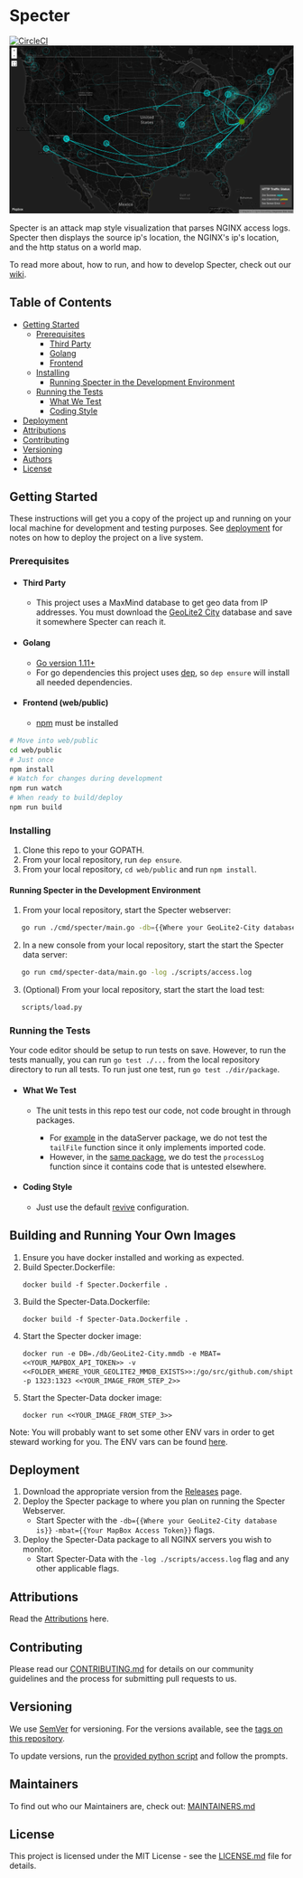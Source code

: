 # Specter 
[![CircleCI](https://circleci.com/gh/shipt/specter/tree/master.svg?style=svg&circle-token=00862a45c139d2a1a28c93ca104e38a7a6e3e83e)](https://circleci.com/gh/shipt/specter/tree/master)
![Specter Screenshot](/readmeFiles/SpecterScreenShot.gif)

Specter is an attack map style visualization that parses NGINX access logs. Specter then displays the source ip's location, the NGINX's ip's location, and the http status on a world map. 

To read more about, how to run, and how to develop Specter, check out our [wiki](https://github.com/shipt/specter/wiki).

## Table of Contents
  - [Getting Started](#getting-started)
    - [Prerequisites](#prerequisites)
      - [Third Party](#third-party)
      - [Golang](#golang)
      - [Frontend](#frontend-web/public)
    - [Installing](#installing)
      - [Running Specter in the Development Environment](#running-specter-in-the-development-environment)
    - [Running the Tests](#running-the-tests)
      - [What We Test](#what-we-test)
      - [Coding Style](#coding-style)
  - [Deployment](#deployment)
  - [Attributions](#attributions)
  - [Contributing](#contributing)
  - [Versioning](#versioning)
  - [Authors](#authors)
  - [License](#license)

## Getting Started

These instructions will get you a copy of the project up and running on your local machine for development and testing purposes. See [deployment](#deployment) for notes on how to deploy the project on a live system.

### Prerequisites
- #### Third Party
   - This project uses a MaxMind database to get geo data from IP addresses. You must download the [GeoLite2 City](https://dev.maxmind.com/geoip/geoip2/geolite2/) database and save it somewhere Specter can reach it.


- #### Golang
   - [Go version 1.11+](https://golang.org/)  
   - For go dependencies this project uses [dep](https://github.com/golang/dep), so ```dep ensure``` will install all needed dependencies. 

- #### Frontend (web/public)
   - [npm](https://www.npmjs.com) must be installed

```bash
# Move into web/public
cd web/public
# Just once 
npm install
# Watch for changes during development
npm run watch
# When ready to build/deploy
npm run build
```

### Installing

1. Clone this repo to your GOPATH.
2. From your local repository, run ```dep ensure```.
3. From your local repository, ```cd web/public``` and run ```npm install```.

#### Running Specter in the Development Environment

1. From your local repository, start the Specter webserver:
```bash
   go run ./cmd/specter/main.go -db={{Where your GeoLite2-City database is}} -mbat={{Your MapBox Access Token}}
```
2. In a new console from your local repository, start the start the Specter data server:
```bash
   go run cmd/specter-data/main.go -log ./scripts/access.log
```
3. (Optional) From your local repository, start the start the load test:
```bash
   scripts/load.py
```

### Running the Tests

Your code editor should be setup to run tests on save. However, to run the tests manually, you can run ```go test ./...``` from the local repository directory to run all tests. To run just one test, run ```go test ./dir/package```.

- #### What We Test

   - The unit tests in this repo test our code, not code brought in through packages. 

      - For [example](internal/dataServer/dataServer.go#L86) in the dataServer package, we do not test the `tailFile` function since it only implements imported code.    
      - However, in the [same package](internal/dataServer/dataServer.go#L92), we do test the `processLog` function since it contains code that is untested elsewhere.

- #### Coding Style

   - Just use the default [revive](https://github.com/mgechev/revive) configuration.

## Building and Running Your Own Images

1. Ensure you have docker installed and working as expected.
2. Build Specter.Dockerfile:
   ```
   docker build -f Specter.Dockerfile .
   ```
3. Build the Specter-Data.Dockerfile:
   ```
   docker build -f Specter-Data.Dockerfile .
   ```
4. Start the Specter docker image:
   ```
   docker run -e DB=./db/GeoLite2-City.mmdb -e MBAT=<<YOUR_MAPBOX_API_TOKEN>> -v <<FOLDER_WHERE_YOUR_GEOLITE2_MMDB_EXISTS>>:/go/src/github.com/shipt/specter/db -p 1323:1323 <<YOUR_IMAGE_FROM_STEP_2>>
   ```
5. Start the Specter-Data docker image:
   ```
   docker run <<YOUR_IMAGE_FROM_STEP_3>>
   ```

Note: You will probably want to set some other ENV vars in order to get steward working for you. The ENV vars can be found [here](https://github.com/shipt/specter/wiki/Running-Specter).

## Deployment

1. Download the appropriate version from the [Releases](https://github.com/shipt/specter/releases) page.
2. Deploy the Specter package to where you plan on running the Specter Webserver.  
    - Start Specter with the `-db={{Where your GeoLite2-City database is}}` `-mbat={{Your MapBox Access Token}}` flags.
3. Deploy the Specter-Data package to all NGINX servers you wish to monitor.
    - Start Specter-Data with the `-log ./scripts/access.log` flag and any other applicable flags.


## Attributions

Read the [Attributions](ATTRIBUTIONS.md) here. 

## Contributing

Please read our [CONTRIBUTING.md](./CONTRIBUTING.md) for details on our community guidelines and the process for submitting pull requests to us.

## Versioning

We use [SemVer](http://semver.org/) for versioning. For the versions available, see the [tags on this repository](https://github.com/shipt/specter/tags).

To update versions, run the [provided python script](scripts/version.py) and follow the prompts.

## Maintainers

To find out who our Maintainers are, check out: [MAINTAINERS.md](MAINTAINERS.md)

## License

This project is licensed under the MIT License - see the [LICENSE.md](LICENSE.md) file for details.